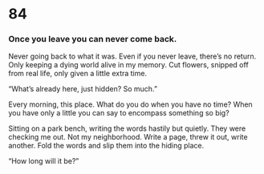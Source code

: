 # 84

### Once you leave you can never come back.

Never going back to what it was. Even if you never leave, there’s no return. Only keeping a dying world alive in my memory. Cut flowers, snipped off from real life, only given a little extra time. 

“What’s already here, just hidden? So much.”

Every morning, this place. What do you do when you have no time? When you have only a little you can say to encompass something so big?

Sitting on a park bench, writing the words hastily but quietly. They were checking me out. Not my neighborhood. Write a page, threw it out, write another. Fold the words and slip them into the hiding place. 

“How long will it be?”